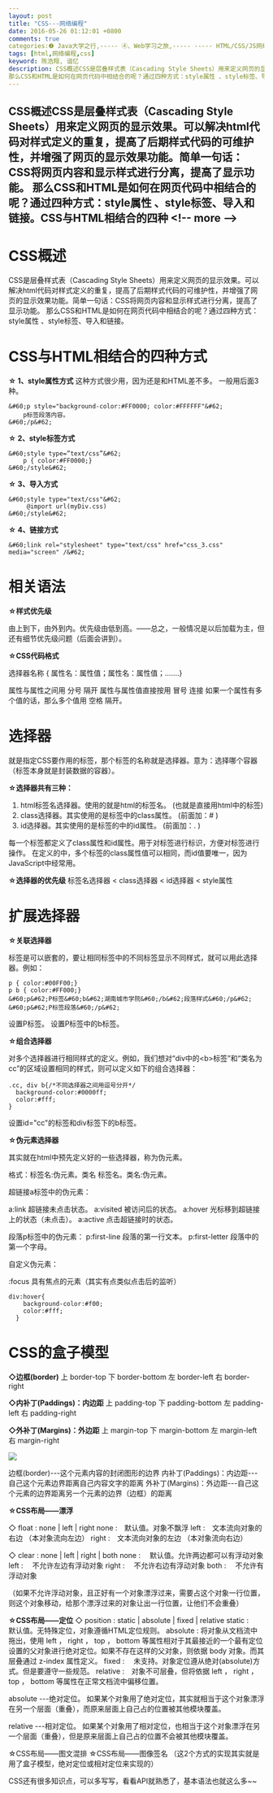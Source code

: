 ```yaml
---
layout: post
title: "CSS---网络编程"
date: 2016-05-26 01:12:01 +0800
comments: true
categories:❷ Java大学之行,----- ④、Web学习之旅,----- ----- HTML/CSS/JS网络编程
tags: [html,网络编程,css]
keyword: 陈浩翔, 谙忆
description: CSS概述CSS是层叠样式表（Cascading Style Sheets）用来定义网页的显示效果。可以解决html代码对样式定义的重复，提高了后期样式代码的可维护性，并增强了网页的显示效果功能。简单一句话：CSS将网页内容和显示样式进行分离，提高了显示功能。 
那么CSS和HTML是如何在网页代码中相结合的呢？通过四种方式：style属性 、style标签、导入和链接。CSS与HTML相结合的四种 
---
```



CSS概述CSS是层叠样式表（Cascading Style Sheets）用来定义网页的显示效果。可以解决html代码对样式定义的重复，提高了后期样式代码的可维护性，并增强了网页的显示效果功能。简单一句话：CSS将网页内容和显示样式进行分离，提高了显示功能。 
那么CSS和HTML是如何在网页代码中相结合的呢？通过四种方式：style属性 、style标签、导入和链接。CSS与HTML相结合的四种
&#60;!-- more --&#62;
----------

CSS概述
=====

CSS是层叠样式表（Cascading Style Sheets）用来定义网页的显示效果。可以解决html代码对样式定义的重复，提高了后期样式代码的可维护性，并增强了网页的显示效果功能。简单一句话：CSS将网页内容和显示样式进行分离，提高了显示功能。
那么CSS和HTML是如何在网页代码中相结合的呢？通过四种方式：style属性 、style标签、导入和链接。


CSS与HTML相结合的四种方式
================

**☆ 1、style属性方式** 
这种方式很少用，因为还是和HTML差不多。
一般用后面3种。
```
&#60;p style="background-color:#FF0000; color:#FFFFFF"&#62;
    p标签段落内容。 
&#60;/p&#62;
```

**☆ 2、style标签方式** 
```
&#60;style type=”text/css”&#62;
    p { color:#FF0000;}
&#60;/style&#62;
```

**☆ 3、导入方式** 
```
&#60;style type="text/css"&#62;
     @import url(myDiv.css)
&#60;/style&#62;
```

**☆ 4、链接方式** 

```
&#60;link rel="stylesheet" type="text/css" href="css_3.css" media="screen" /&#62; 
```


相关语法
====

**☆样式优先级** 

由上到下，由外到内。优先级由低到高。——总之，一般情况是以后加载为主，但还有细节优先级问题（后面会讲到）。

**☆CSS代码格式** 

选择器名称 { 属性名：属性值；属性名：属性值；…….}

属性与属性之间用 分号 隔开
属性与属性值直接按用 冒号 连接
如果一个属性有多个值的话，那么多个值用 空格 隔开。


选择器
===
就是指定CSS要作用的标签，那个标签的名称就是选择器。意为：选择哪个容器（标签本身就是封装数据的容器）。

**☆选择器共有三种：**

1) html标签名选择器。使用的就是html的标签名。
(也就是直接用html中的标签)
2) class选择器。其实使用的是标签中的class属性。
(前面加：# )
3) id选择器。其实使用的是标签的中的id属性。
(前面加：. )

每一个标签都定义了class属性和id属性。用于对标签进行标识，方便对标签进行操作。
在定义的中，多个标签的class属性值可以相同，而id值要唯一，因为JavaScript中经常用。

 **☆选择器的优先级** 
标签名选择器  &#60;  class选择器  &#60;  id选择器  &#60; style属性 


扩展选择器
=====

**☆关联选择器** 

标签是可以嵌套的，要让相同标签中的不同标签显示不同样式，就可以用此选择器。例如： 

```
p { color:#00FF00;}
p b { color:#FF000;}
&#60;p&#62;P标签&#60;b&#62;湖南城市学院&#60;/b&#62;段落样式&#60;/p&#62;
&#60;p&#62;P标签段落&#60;/p&#62; 
```
设置P标签。
设置P标签中的b标签。

**☆组合选择器** 

对多个选择器进行相同样式的定义。例如，我们想对“div中的&#60;b&#62;标签”和“类名为cc”的区域设置相同的样式，则可以定义如下的组合选择器： 

```
.cc, div b{/*不同选择器之间用逗号分开*/
  background-color:#0000ff;
  color:#fff;
} 
```
设置id="cc"的标签和div标签下的b标签。


**☆伪元素选择器**

其实就在html中预先定义好的一些选择器，称为伪元素。

格式：标签名:伪元素。类名 标签名。类名:伪元素。


超链接a标签中的伪元素：

a:link  超链接未点击状态。
a:visited 被访问后的状态。
a:hover 光标移到超链接上的状态（未点击）。
a:active 点击超链接时的状态。


段落p标签中的伪元素：
p:first-line 段落的第一行文本。
p:first-letter 段落中的第一个字母。

自定义伪元素：

:focus 具有焦点的元素（其实有点类似点击后的监听）
```
div:hover{
    background-color:#f00;
    color:#fff;
  }
```


CSS的盒子模型
========

**◇边框(border)**
上 border-top
下 border-bottom
左 border-left
右 border-right

**◇内补丁(Paddings)：内边距**
上  padding-top
下  padding-bottom
左  padding-left
右  padding-right

**◇外补丁(Margins)：外边距**
上  margin-top
下  margin-bottom
左  margin-left
右  margin-right


![](http://img.blog.csdn.net/20160526130237454)

边框(border)---这个元素内容的封闭图形的边界
内补丁(Paddings)：内边距---自己这个元素边界距离自己内容文字的距离
外补丁(Margins)：外边距---自己这个元素的边界距离另一个元素的边界（边框）的距离


**☆CSS布局——漂浮** 

◇ float : none | left | right
none :　默认值。对象不飘浮
left :　文本流向对象的右边
（本对象流向左边）
right :　文本流向对象的左边
（本对象流向右边）

◇ clear : none | left | right | both
none :　 默认值。允许两边都可以有浮动对象 
left :　 不允许左边有浮动对象 
right :　 不允许右边有浮动对象 
both :　 不允许有浮动对象

（如果不允许浮动对象，且正好有一个对象漂浮过来，需要占这个对象一行位置，则这个对象移动，给那个漂浮过来的对象让出一行位置，让他们不会重叠）


**☆CSS布局——定位** 
◇ position : static | absolute | fixed | relative 
static :　 默认值。无特殊定位，对象遵循HTML定位规则。 
absolute : 将对象从文档流中拖出，使用 left ， right ， top ， bottom 等属性相对于其最接近的一个最有定位设置的父对象进行绝对定位。如果不存在这样的父对象，则依据 body 对象。而其层叠通过 z-index 属性定义。
fixed :　 未支持。对象定位遵从绝对(absolute)方式。但是要遵守一些规范。 
relative :　对象不可层叠，但将依据 left ， right ， top ， bottom 等属性在正常文档流中偏移位置。

absolute ---绝对定位。
如果某个对象用了绝对定位，其实就相当于这个对象漂浮在另一个层面（重叠），而原来层面上自己占的位置被其他模块覆盖。

relative ---相对定位。
如果某个对象用了相对定位，也相当于这个对象漂浮在另一个层面（重叠），但是原来层面上自己占的位置不会被其他模块覆盖。



☆CSS布局——图文混排 
☆CSS布局——图像签名 
（这2个方式的实现其实就是用了盒子模型，绝对定位或相对定位来实现的）


CSS还有很多知识点，可以多写写，看看API就熟悉了，基本语法也就这么多~~
